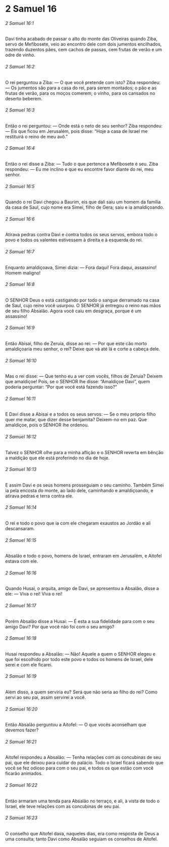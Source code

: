 # 2 Samuel 16

###### 2 Samuel 16:1

Davi tinha acabado de passar o alto do monte das Oliveiras quando Ziba, servo de Mefibosete, veio ao encontro dele com dois jumentos encilhados, trazendo duzentos pães, cem cachos de passas, cem frutas de verão e um odre de vinho.

###### 2 Samuel 16:2

O rei perguntou a Ziba: — O que você pretende com isto? Ziba respondeu: — Os jumentos são para a casa do rei, para serem montados; o pão e as frutas de verão, para os moços comerem; o vinho, para os cansados no deserto beberem.

###### 2 Samuel 16:3

Então o rei perguntou: — Onde está o neto de seu senhor? Ziba respondeu: — Eis que ficou em Jerusalém, pois disse: “Hoje a casa de Israel me restituirá o reino de meu avô.”

###### 2 Samuel 16:4

Então o rei disse a Ziba: — Tudo o que pertence a Mefibosete é seu. Ziba respondeu: — Eu me inclino e que eu encontre favor diante do rei, meu senhor.

###### 2 Samuel 16:5

Quando o rei Davi chegou a Baurim, eis que dali saiu um homem da família da casa de Saul, cujo nome era Simei, filho de Gera; saiu e ia amaldiçoando.

###### 2 Samuel 16:6

Atirava pedras contra Davi e contra todos os seus servos, embora todo o povo e todos os valentes estivessem à direita e à esquerda do rei.

###### 2 Samuel 16:7

Enquanto amaldiçoava, Simei dizia: — Fora daqui! Fora daqui, assassino! Homem maligno!

###### 2 Samuel 16:8

O SENHOR Deus o está castigando por todo o sangue derramado na casa de Saul, cujo reino você usurpou. O SENHOR já entregou o reino nas mãos de seu filho Absalão. Agora você caiu em desgraça, porque é um assassino!

###### 2 Samuel 16:9

Então Abisai, filho de Zeruia, disse ao rei: — Por que este cão morto amaldiçoaria meu senhor, o rei? Deixe que vá até lá e corte a cabeça dele.

###### 2 Samuel 16:10

Mas o rei disse: — Que tenho eu a ver com vocês, filhos de Zeruia? Deixem que amaldiçoe! Pois, se o SENHOR lhe disse: “Amaldiçoe Davi”, quem poderia perguntar: “Por que você está fazendo isso?”

###### 2 Samuel 16:11

E Davi disse a Abisai e a todos os seus servos: — Se o meu próprio filho quer me matar, que dizer desse benjamita? Deixem-no em paz. Que amaldiçoe, pois o SENHOR lhe ordenou.

###### 2 Samuel 16:12

Talvez o SENHOR olhe para a minha aflição e o SENHOR reverta em bênção a maldição que ele está proferindo no dia de hoje.

###### 2 Samuel 16:13

E assim Davi e os seus homens prosseguiam o seu caminho. Também Simei ia pela encosta do monte, ao lado dele, caminhando e amaldiçoando, e atirava pedras e terra contra ele.

###### 2 Samuel 16:14

O rei e todo o povo que ia com ele chegaram exaustos ao Jordão e ali descansaram.

###### 2 Samuel 16:15

Absalão e todo o povo, homens de Israel, entraram em Jerusalém, e Aitofel estava com ele.

###### 2 Samuel 16:16

Quando Husai, o arquita, amigo de Davi, se apresentou a Absalão, disse a ele: — Viva o rei! Viva o rei!

###### 2 Samuel 16:17

Porém Absalão disse a Husai: — É esta a sua fidelidade para com o seu amigo Davi? Por que você não foi com o seu amigo?

###### 2 Samuel 16:18

Husai respondeu a Absalão: — Não! Aquele a quem o SENHOR elegeu e que foi escolhido por todo este povo e todos os homens de Israel, dele serei e com ele ficarei.

###### 2 Samuel 16:19

Além disso, a quem serviria eu? Será que não seria ao filho do rei? Como servi ao seu pai, assim servirei a você.

###### 2 Samuel 16:20

Então Absalão perguntou a Aitofel: — O que vocês aconselham que devemos fazer?

###### 2 Samuel 16:21

Aitofel respondeu a Absalão: — Tenha relações com as concubinas de seu pai, que ele deixou para cuidar do palácio. Todo o Israel ficará sabendo que você se fez odioso para com o seu pai, e todos os que estão com você ficarão animados.

###### 2 Samuel 16:22

Então armaram uma tenda para Absalão no terraço, e ali, à vista de todo o Israel, ele teve relações com as concubinas de seu pai.

###### 2 Samuel 16:23

O conselho que Aitofel dava, naqueles dias, era como resposta de Deus a uma consulta; tanto Davi como Absalão seguiam os conselhos de Aitofel.

